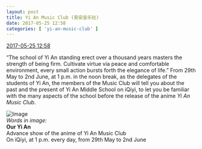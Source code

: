 ```yaml
---
layout: post
title: Yi An Music Club (易安音乐社)
date: 2017-05-25 12:58
categories: [ 'yi-an-music-club' ]
---
```


<div class="weibo-info">
  <a href="http://weibo.com/6094546964/F4JmGpEf0">2017-05-25 12:58</a>
</div>

“The school of Yi An standing erect over a thousand years masters the strength of being firm. Cultivate virtue via peace and comfortable environment, every small action bursts forth the elegance of life.” From 29th May to 2nd June, at 1 p.m. in the noon break, as the delegates of the students of Yi An, the members of the Music Club will tell you about the past and the present of Yi An Middle School on iQiyi, to let you be familiar with the many aspects of the school before the release of the anime *Yi An Music Club*.

<!-- more -->

![Image](http://wx4.sinaimg.cn/mw690/006Es64Agy1ffxinr30ldj31kw2dc7wj.jpg)  
*Words in image:*  
**Our Yi An**  
Advance show of the anime of Yi An Music Club  
On iQiyi, at 1 p.m. every day, from 29th May to 2nd June
